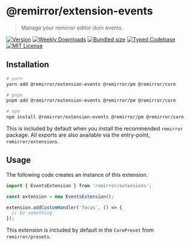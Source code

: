 # @remirror/extension-events

> Manage your remirror editor dom events.

[![Version][version]][npm] [![Weekly Downloads][downloads-badge]][npm] [![Bundled size][size-badge]][size] [![Typed Codebase][typescript]](#) [![MIT License][license]](#)

[version]: https://flat.badgen.net/npm/v/@remirror/extension-events/next
[npm]: https://npmjs.com/package/@remirror/extension-events/v/next
[license]: https://flat.badgen.net/badge/license/MIT/purple
[size]: https://bundlephobia.com/result?p=@remirror/extension-events@next
[size-badge]: https://flat.badgen.net/bundlephobia/minzip/@remirror/extension-events@next
[typescript]: https://flat.badgen.net/badge/icon/TypeScript?icon=typescript&label
[downloads-badge]: https://badgen.net/npm/dw/@remirror/extension-events/red?icon=npm

## Installation

```bash
# yarn
yarn add @remirror/extension-events @remirror/pm @remirror/core

# pnpm
pnpm add @remirror/extension-events @remirror/pm @remirror/core

# npm
npm install @remirror/extension-events @remirror/pm @remirror/core
```

This is included by default when you install the recommended `remirror` package. All exports are also available via the entry-point, `remirror/extensions`.

## Usage

The following code creates an instance of this extension.

```ts
import { EventsExtension } from 'remirror/extensions';

const extension = new EventsExtension();

extension.addCustomHandler('focus', () => {
  // Do something.
});
```

This extension is included by default in the `CorePreset` from `remirror/presets`.
